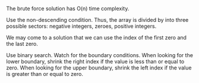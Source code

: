 The brute force solution has O(n) time complexity.

Use the non-descending condition. Thus, the array is divided by into three possible sectors: negative integers, zeroes, positive integers.

We may come to a solution that we can use the index of the first zero and the last zero.

Use binary search. Watch for the boundary conditions. When looking for the lower boundary, shrink the right index if the value is less than or equal to zero. When looking for the upper boundary, shrink the left index if the value is greater than or equal to zero.